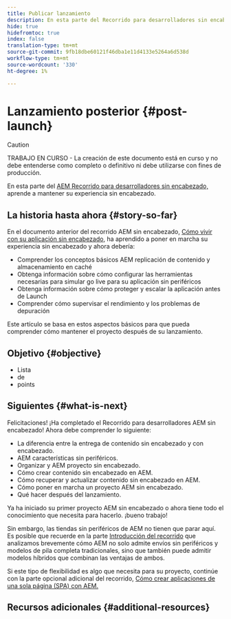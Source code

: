 ```yaml
---
title: Publicar lanzamiento
description: En esta parte del Recorrido para desarrolladores sin encabezado de AEM, aprenda a mantener su experiencia sin encabezado.
hide: true
hidefromtoc: true
index: false
translation-type: tm+mt
source-git-commit: 9fb18dbe60121f46dba1e11d4133e5264a6d538d
workflow-type: tm+mt
source-wordcount: '330'
ht-degree: 1%

---
```



# Lanzamiento posterior {#post-launch}

>[!CAUTION]
>
>TRABAJO EN CURSO - La creación de este documento está en curso y no debe entenderse como completo o definitivo ni debe utilizarse con fines de producción.

En esta parte del [AEM Recorrido para desarrolladores sin encabezado,](overview.md) aprende a mantener su experiencia sin encabezado.

## La historia hasta ahora {#story-so-far}

En el documento anterior del recorrido AEM sin encabezado, [Cómo vivir con su aplicación sin encabezado](go-live.md), ha aprendido a poner en marcha su experiencia sin encabezado y ahora debería:

* Comprender los conceptos básicos AEM replicación de contenido y almacenamiento en caché
* Obtenga información sobre cómo configurar las herramientas necesarias para simular go live para su aplicación sin periféricos
* Obtenga información sobre cómo proteger y escalar la aplicación antes de Launch
* Comprender cómo supervisar el rendimiento y los problemas de depuración

Este artículo se basa en estos aspectos básicos para que pueda comprender cómo mantener el proyecto después de su lanzamiento.

## Objetivo {#objective}

* Lista
*  de
* points

## Siguientes {#what-is-next}

Felicitaciones! ¡Ha completado el Recorrido para desarrolladores AEM sin encabezado! Ahora debe comprender lo siguiente:

* La diferencia entre la entrega de contenido sin encabezado y con encabezado.
* AEM características sin periféricos.
* Organizar y AEM proyecto sin encabezado.
* Cómo crear contenido sin encabezado en AEM.
* Cómo recuperar y actualizar contenido sin encabezado en AEM.
* Cómo poner en marcha un proyecto AEM sin encabezado.
* Qué hacer después del lanzamiento.

Ya ha iniciado su primer proyecto AEM sin encabezado o ahora tiene todo el conocimiento que necesita para hacerlo. ¡bueno trabajo!

Sin embargo, las tiendas sin periféricos de AEM no tienen que parar aquí. Es posible que recuerde en la parte [Introducción del recorrido](getting-started.md#integration-levels) que analizamos brevemente cómo AEM no solo admite envíos sin periféricos y modelos de pila completa tradicionales, sino que también puede admitir modelos híbridos que combinan las ventajas de ambos.

Si este tipo de flexibilidad es algo que necesita para su proyecto, continúe con la parte opcional adicional del recorrido, [Cómo crear aplicaciones de una sola página (SPA) con AEM.](create-spa.md)

## Recursos adicionales {#additional-resources}
